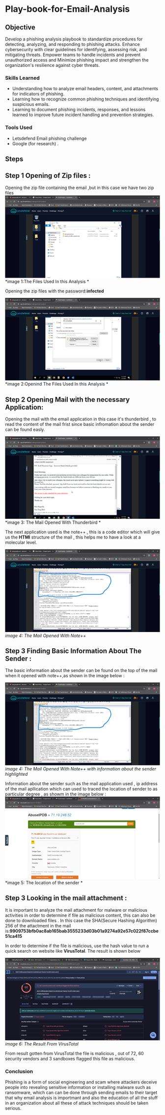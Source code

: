 # Play-book-for-Email-Analysis
## Objective
Develop a phishing analysis playbook to standardize procedures for detecting, analyzing, and responding to phishing attacks. Enhance cybersecurity with clear guidelines for identifying, assessing risk, and mitigating threats. Empower teams to handle incidents and prevent unauthorized access and Minimize phishing impact and strengthen the organization's resilience against cyber threats.
### Skills Learned
- Understanding how to analyze email headers, content, and attachments for indicators of phishing.
- Learning how to recognize common phishing techniques and identifying suspicious emails.
- Learning to document phishing incidents, responses, and lessons learned to improve future incident handling and prevention strategies.
### Tools Used
- Letsdefend Email phishing  challenge
- Google (for research) .
## Steps
## Step 1 Opening of Zip files :
Opening the zip file containing the email ,but in this case we have two zip files 
![Alt The Files Used In this Analysis](https://github.com/Adegbenga-111/Play-book-for-Email-Analysis/blob/main/Email%20Analysis%20-%20LetsDefend%20-%20Google%20Chrome%205_2_2024%201_08_17%20PM.png)
*image 1:The Files Used In this Analysis *

Opening the zip files with the password:**infected**

![Alt Openind The Files Used In this Analysis](https://github.com/Adegbenga-111/Play-book-for-Email-Analysis/blob/main/Email%20Analysis%20-%20LetsDefend%20-%20Google%20Chrome%205_2_2024%201_12_11%20PM.png)
*image 2:Openind The Files Used In this Analysis *

## Step 2 Opening Mail with the necessary Application:
Opening the mail with the email application in this case it's thunderbird , to read the content of the mail frist since basic infromation about the sender can be found easly.

![Alt The Mail Opened With Thunderbird](https://github.com/Adegbenga-111/Play-book-for-Email-Analysis/blob/main/Email%20Analysis%20-%20LetsDefend%20-%20Google%20Chrome%205_2_2024%201_31_21%20PM.png)
*image 3: The Mail Opened With Thunderbird *

  The next application used is the note++ , this is a code editor which will give us the **HTMl** structure of the mail , this helps me to have a look at a molecular level.

  ![Alt The Mail Opened With Note++](https://github.com/Adegbenga-111/Play-book-for-Email-Analysis/blob/main/Email%20Analysis%20-%20LetsDefend%20-%20Google%20Chrome%205_2_2024%201_16_23%20PM.png)
*image 4: The Mail Opened With Note++*

 ## Step 3 Finding Basic Information About The Sender :
 The basic information about the sender can be found on the top of the mail when it opened with note++,as shown in the image below :
 
 ![Alt The Mail Opened With Note++ with information about the sender highlighted](https://github.com/Adegbenga-111/Play-book-for-Email-Analysis/blob/main/meme.png)
*image 4: The Mail Opened With Note++ with information about the sender highlighted*

Information about the sender such as the mail application used , ip address of the mail apllication which can used to traced the location of sender to as particular degree , as showm in the image below :
 ![Alt The location of the sender](https://github.com/Adegbenga-111/Play-book-for-Email-Analysis/blob/main/Email%20Analysis%20-%20LetsDefend%20-%20Google%20Chrome%205_2_2024%201_43_04%20PM.png)
*image 5: The location of the sender *

## Step 3 Looking in the mail attachment :
It is important to analyze the mail attachment for malware or malicious activities in order to determine if file as malicious content, this can also be done to downloaded files . 
In this case the SHA(Secure Hashing Algorithm) 256 of the attactment in the mail is:**9909753bfb0ac8ab165bab3555233d03b01a9274a92e57c022f87ccbe51ca415**

In order to determine if the file is malicious, use the hash value to run a quick search on website like **VirusTotal**. The result is shown below

 ![Alt The Result From VirusTotal](https://github.com/Adegbenga-111/Play-book-for-Email-Analysis/blob/main/VirusTotal%20-%20File%20-%209909753bfb0ac8ab165bab3555233d03b01a9274a92e57c022f87ccbe51ca415%20-%20Google%20Chrome%205_11_2024%2011_31_05%20PM.png)
*image 6: The Result From VirusTotal*

From result gotten from VirusTotal the file is malicious , out of 72, 60 security vendors and 3 sandboxes flagged this file as malicious.


### Conclusion
Phishing is a form of social engineering and scam where attackers deceive people into revealing sensitive information or installing malware such as ransomware, which can can be done through sending emails to their target that why email analysis is importmant and also the education of all the stuff in an organization about all these of attack techniques should be taken serious. 




